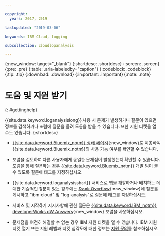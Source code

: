```yaml
---

copyright:
  years: 2017, 2019

lastupdated: "2019-03-06"

keywords: IBM Cloud, logging

subcollection: cloudloganalysis

---
```


{:new_window: target="_blank"}
{:shortdesc: .shortdesc}
{:screen: .screen}
{:pre: .pre}
{:table: .aria-labeledby="caption"}
{:codeblock: .codeblock}
{:tip: .tip}
{:download: .download}
{:important: .important}
{:note: .note}


# 도움 및 지원 받기
{: #gettinghelp}

{{site.data.keyword.loganalysislong}} 사용 시 문제가 발생하거나 질문이 있으면 정보를 검색하거나 포럼에 질문을 올려 도움을 받을 수 있습니다. 또한 지원 티켓을 열 수도 있습니다.
{:shortdesc}

* [{{site.data.keyword.Bluemix_notm}} 상태 페이지](https://developer.ibm.com/bluemix/support/#status){:new_window}로 이동하여 {{site.data.keyword.Bluemix_notm}}의 사용 가능 여부를 확인할 수 있습니다.

* 포럼을 검토하여 다른 사용자에게 동일한 문제점이 발생했는지 확인할 수 있습니다. 포럼을 통해 질문하는 경우 {{site.data.keyword.Bluemix_notm}} 개발 팀이 볼 수 있도록 질문에 태그를 지정하십시오.
<!--Insert the appropriate Stack Overflow tag for your service for <service_keyword> in URL and text below:  -->
  * {{site.data.keyword.loganalysisshort}} 서비스로 앱을 개발하거나 배치하는 데 대한 기술적인 질문이 있는 경우에는 [Stack Overflow](http://stackoverflow.com/search?q=log-analysis+ibm-cloud){:new_window}에 질문을 게시하고 "ibm-cloud" 및 "log-analysis"로 질문에 태그를 지정하십시오.
<!--Insert the appropriate dW Answers tag for your service for <service_keyword> in URL below:  -->
  * 서비스 및 시작하기 지시사항에 관한 질문은 [{{site.data.keyword.IBM_notm}} developerWorks dW Answers](https://developer.ibm.com/answers/topics/log-analysis/?smartspace=ibm-cloud){:new_window} 포럼을 사용하십시오.

* 문제점을 여전히 해결할 수 없는 경우 IBM 지원 티켓을 열 수 있습니다. IBM 지원 티켓 열기 또는 지원 레벨과 티켓 심각도에 대한 정보는 [지원 문의](/docs/get-support?topic=get-support-getting-customer-support#getting-customer-support)를 참조하십시오.

